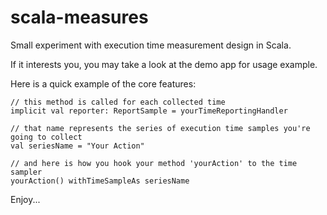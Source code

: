 scala-measures
==============
Small experiment with execution time measurement design in Scala.

If it interests you, you may take a look at the demo app for usage example. 

Here is a quick example of the core features:

    // this method is called for each collected time 
    implicit val reporter: ReportSample = yourTimeReportingHandler 
    
    // that name represents the series of execution time samples you're going to collect 
    val seriesName = "Your Action"
    
    // and here is how you hook your method 'yourAction' to the time sampler
    yourAction() withTimeSampleAs seriesName
  
Enjoy...
